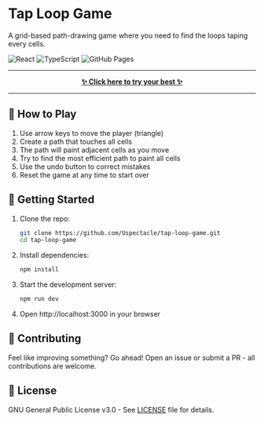 # Tap Loop Game

A grid-based path-drawing game where you need to find the loops taping every cells.

![React](https://img.shields.io/badge/React-18.2.0-61DAFB?logo=react)
![TypeScript](https://img.shields.io/badge/TypeScript-4.7.4-3178C6?logo=typescript)
![GitHub Pages](https://img.shields.io/badge/GitHub%20Pages-Deployed-brightgreen?logo=github)

---

<p align="center">
  <a href="https://uspectacle.github.io/tap-loop-game/" target="_blank">
    <strong>✨ Click here to try your best ✨</strong>
  </a>
</p>

---

## 🎯 How to Play

1. Use arrow keys to move the player (triangle)
2. Create a path that touches all cells
3. The path will paint adjacent cells as you move
4. Try to find the most efficient path to paint all cells
5. Use the undo button to correct mistakes
6. Reset the game at any time to start over

## 🚀 Getting Started

1. Clone the repo:

   ```bash
   git clone https://github.com/Uspectacle/tap-loop-game.git
   cd tap-loop-game
   ```

2. Install dependencies:

   ```bash
   npm install
   ```

3. Start the development server:

   ```bash
   npm run dev
   ```

4. Open http://localhost:3000 in your browser

## 🤝 Contributing

Feel like improving something? Go ahead! Open an issue or submit a PR - all contributions are welcome.

## 📜 License

GNU General Public License v3.0 - See [LICENSE](LICENSE) file for details.
